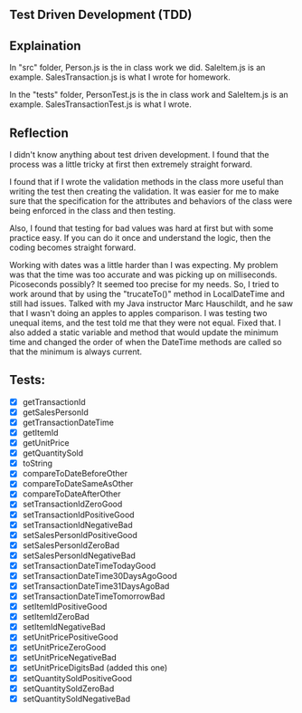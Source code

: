 ## Test Driven Development (TDD)

## Explaination
In "src" folder, Person.js is the in class work we did. SaleItem.js is an example. SalesTransaction.js is what I wrote for homework.

In the "tests" folder, PersonTest.js is the in class work and SaleItem.js is an example. SalesTransactionTest.js is what I wrote.

## Reflection

I didn't know anything about test driven development. I found that the process was a little tricky at first then extremely straight forward.

I found that if I wrote the validation methods in the class more useful than writing the test then creating the validation. It was easier for me to make sure that the specification for the attributes and behaviors of the class were being enforced in the class and then testing.

Also, I found that testing for bad values was hard at first but with some practice easy. If you can do it once and understand the logic, then the coding becomes straight forward.

Working with dates was a little harder than I was expecting. My problem was that the time was too accurate and was picking up on milliseconds. Picoseconds possibly? It seemed too precise for my needs. So, I tried to work around that by using the "trucateTo()" method in LocalDateTime and still had issues. Talked with my Java instructor Marc Hauschildt, and he saw that I wasn't doing an apples to apples comparison. I was testing two unequal items, and the test told me that they were not equal. Fixed that. I also added a static variable and method that would update the minimum time and changed the order of when the DateTime methods are called so that the minimum is always current.  


## Tests:

- [x] getTransactionId
- [x] getSalesPersonId
- [x] getTransactionDateTime
- [x] getItemId
- [x] getUnitPrice
- [x] getQuantitySold
- [x] toString
- [x] compareToDateBeforeOther
- [x] compareToDateSameAsOther
- [x] compareToDateAfterOther
- [x] setTransactionIdZeroGood
- [x] setTransactionIdPositiveGood
- [x] setTransactionIdNegativeBad
- [x] setSalesPersonIdPositiveGood
- [x] setSalesPersonIdZeroBad
- [x] setSalesPersonIdNegativeBad
- [x] setTransactionDateTimeTodayGood
- [x] setTransactionDateTime30DaysAgoGood
- [x] setTransactionDateTime31DaysAgoBad
- [x] setTransactionDateTimeTomorrowBad
- [x] setItemIdPositiveGood
- [x] setItemIdZeroBad
- [x] setItemIdNegativeBad
- [x] setUnitPricePositiveGood
- [x] setUnitPriceZeroGood
- [x] setUnitPriceNegativeBad
- [x] setUnitPriceDigitsBad (added this one)
- [x] setQuantitySoldPositiveGood
- [x] setQuantitySoldZeroBad
- [x] setQuantitySoldNegativeBad
